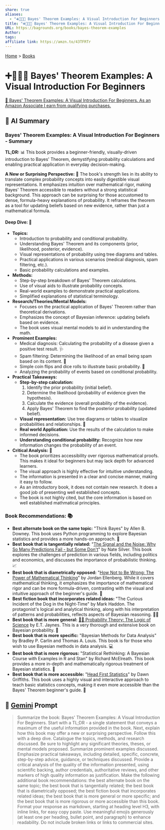 ```yaml
---
share: true
aliases:
  - "➕🎲👀👶 Bayes' Theorem Examples: A Visual Introduction For Beginners"
title: "➕🎲👀👶 Bayes' Theorem Examples: A Visual Introduction For Beginners"
URL: https://bagrounds.org/books/bayes-theorem-examples
Author: 
tags: 
affiliate link: https://amzn.to/43TFRTr
---
```

[Home](../index.md) > [Books](./index.md)  
# ➕🎲👀👶 Bayes' Theorem Examples: A Visual Introduction For Beginners  
[🛒 Bayes' Theorem Examples: A Visual Introduction For Beginners. As an Amazon Associate I earn from qualifying purchases.](https://amzn.to/43TFRTr)  
  
## 🤖 AI Summary  
### Bayes' Theorem Examples: A Visual Introduction For Beginners - Summary  
**TL;DR:** 📊 This book provides a beginner-friendly, visually-driven introduction to Bayes' Theorem, demystifying probability calculations and enabling practical application in everyday decision-making.  
  
**A New or Surprising Perspective:** 🤯 The book's strength lies in its ability to translate complex probability concepts into easily digestible visual representations. It emphasizes intuition over mathematical rigor, making Bayes' Theorem accessible to readers without a strong statistical background. This approach can be surprising for those accustomed to dense, formula-heavy explanations of probability. It reframes the theorem as a tool for updating beliefs based on new evidence, rather than just a mathematical formula.  
  
#### **Deep Dive:** 🧐  
* **Topics:**  
    * Introduction to probability and conditional probability.  
    * Understanding Bayes' Theorem and its components (prior, likelihood, posterior, evidence).  
    * Visual representations of probability using tree diagrams and tables.  
    * Practical applications in various scenarios (medical diagnosis, spam filtering, etc.).  
    * Basic probability calculations and examples.  
* **Methods:**  
    * Step-by-step breakdown of Bayes' Theorem calculations.  
    * Use of visual aids to illustrate probability concepts.  
    * Real-world examples to demonstrate practical applications.  
    * Simplified explanations of statistical terminology.  
* **Research/Theories/Mental Models:**  
    * Focuses on the practical application of Bayes' Theorem rather than theoretical derivations.  
    * Emphasizes the concept of Bayesian inference: updating beliefs based on evidence.  
    * The book uses visual mental models to aid in understanding the math.  
* **Prominent Examples:**  
    * Medical diagnosis: Calculating the probability of a disease given a positive test result. 🩺  
    * Spam filtering: Determining the likelihood of an email being spam based on its content. 📧  
    * Simple coin flips and dice rolls to illustrate basic probability. 🎲  
    * Analyzing the probability of events based on conditional probability.  
* **Practical Takeaways:**  
    * **Step-by-step calculation:**  
        1.  Identify the prior probability (initial belief).  
        2.  Determine the likelihood (probability of evidence given the hypothesis).  
        3.  Calculate the evidence (overall probability of the evidence).  
        4.  Apply Bayes' Theorem to find the posterior probability (updated belief).  
    * **Visual representation:** Use tree diagrams or tables to visualize probabilities and relationships. 🌳  
    * **Real world Application:** Use the results of the calculation to make informed decisions.  
    * **Understanding conditional probability:** Recognize how new information changes the probability of an event.  
* **Critical Analysis:** 🔬  
    * The book prioritizes accessibility over rigorous mathematical proofs. This makes it ideal for beginners but may lack depth for advanced learners.  
    * The visual approach is highly effective for intuitive understanding.  
    * The information is presented in a clear and concise manner, making it easy to follow.  
    * As an introductory book, it does not contain new research. It does a good job of presenting well established concepts.  
    * The book is not highly cited, but the core information is based on well established mathmatical principles.  
  
### **Book Recommendations:** 📚  
* **Best alternate book on the same topic:** "Think Bayes" by Allen B. Downey. This book uses Python programming to explore Bayesian statistics and provides a more hands-on approach. 🐍  
* **Best book that is tangentially related:** "[The Signal and the Noise: Why So Many Predictions Fail - but Some Don't](./the-signal-and-the-noise.md)" by Nate Silver. This book explores the challenges of prediction in various fields, including politics and economics, and discusses the importance of probabilistic thinking. 📈  
* **Best book that is diametrically opposed:** "[How Not to Be Wrong: The Power of Mathematical Thinking](./how-not-to-be-wrong.md)" by Jordan Ellenberg. While it covers mathematical thinking, it emphasizes the importance of mathematical rigor and can be more formula-driven, contrasting with the visual and intuitive approach of the beginner's guide. 📐  
* **Best fiction book that incorporates related ideas:** "The Curious Incident of the Dog in the Night-Time" by Mark Haddon. The protagonist's logical and analytical thinking, along with his interpretation of patterns and probabilities, reflects aspects of Bayesian reasoning. 🐕‍🦺  
* **Best book that is more general:** [🎲🧮 Probability Theory: The Logic of Science](./probability-theory.md) by E.T. Jaynes. This is a very thorough and extensive book on Bayesian probability. 🧐  
* **Best book that is more specific:** "Bayesian Methods for Data Analysis" by Bradley P. Carlin and Thomas A. Louis. This book is for those who wish to use Bayesian methods in data analysis. 💻  
* **Best book that is more rigorous:** "Statistical Rethinking: A Bayesian Course with Examples in R and Stan" by Richard McElreath. This book provides a more in-depth and mathematically rigorous treatment of Bayesian statistics. 🧠  
* **Best book that is more accessible:** "[Head First Statistics](./head-first-statistics.md)" by Dawn Griffiths. This book uses a highly visual and interactive approach to teach basic statistics concepts, making it even more accessible than the Bayes' Theorem beginner's guide. 🤩  
  
## 💬 [Gemini](https://gemini.google.com) Prompt  
> Summarize the book: Bayes' Theorem Examples: A Visual Introduction For Beginners. Start with a TL;DR - a single statement that conveys a maximum of the useful information provided in the book. Next, explain how this book may offer a new or surprising perspective. Follow this with a deep dive. Catalogue the topics, methods, and research discussed. Be sure to highlight any significant theories, theses, or mental models proposed. Summarize prominent examples discussed. Emphasize practical takeaways, including detailed, specific, concrete, step-by-step advice, guidance, or techniques discussed. Provide a critical analysis of the quality of the information presented, using scientific backing, author credentials, authoritative reviews, and other markers of high quality information as justification. Make the following additional book recommendations: the best alternate book on the same topic; the best book that is tangentially related; the best book that is diametrically opposed; the best fiction book that incorporates related ideas; the best book that is more general or more specific; and the best book that is more rigorous or more accessible than this book. Format your response as markdown, starting at heading level H3, with inline links, for easy copy paste. Use meaningful emojis generously (at least one per heading, bullet point, and paragraph) to enhance readability. Do not include broken links or links to commercial sites.
